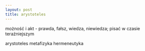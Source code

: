 ```yaml
---
layout: post
title: arystoteles
---
```


możność i akt - prawda, fałsz, wiedza, niewiedza;
pisać w czasie teraźniejszym


arystoteles metafizyka hermeneutyka
